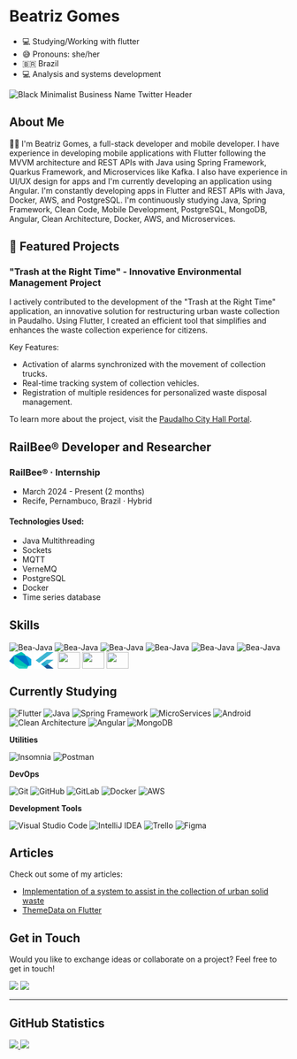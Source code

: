 
# Beatriz Gomes

- 💻 Studying/Working with flutter
- 😅 Pronouns: she/her
- 🇧🇷 Brazil
- 💻 Analysis and systems development


![Black Minimalist Business Name Twitter Header](https://github.com/beatrizgomees/beatrizgomees/assets/150337944/d816b106-e635-40da-9a02-fc7bac1454e7)


## About Me

👩‍💻 I'm Beatriz Gomes, a full-stack developer and mobile developer. I have experience in developing mobile applications with Flutter following the MVVM architecture and REST APIs with Java using Spring Framework, Quarkus Framework, and Microservices like Kafka. I also have experience in UI/UX design for apps and I'm currently developing an application using Angular. I'm constantly developing apps in Flutter and REST APIs with Java, Docker, AWS, and PostgreSQL. I'm continuously studying Java, Spring Framework, Clean Code, Mobile Development, PostgreSQL, MongoDB, Angular, Clean Architecture, Docker, AWS, and Microservices.

## 🚀 Featured Projects

### "Trash at the Right Time" - Innovative Environmental Management Project

I actively contributed to the development of the "Trash at the Right Time" application, an innovative solution for restructuring urban waste collection in Paudalho. Using Flutter, I created an efficient tool that simplifies and enhances the waste collection experience for citizens.

Key Features:

- Activation of alarms synchronized with the movement of collection trucks.
- Real-time tracking system of collection vehicles.
- Registration of multiple residences for personalized waste disposal management.

To learn more about the project, visit the [Paudalho City Hall Portal](https://www.paudalho.pe.gov.br/portal/aplicativo-lixo-na-hora-certa-e-lancado-para-androids-em-paudalho/).

## RailBee® Developer and Researcher

### RailBee® · Internship
- March 2024 - Present (2 months)
- Recife, Pernambuco, Brazil · Hybrid

#### Technologies Used:
- Java Multithreading
- Sockets
- MQTT
- VerneMQ
- PostgreSQL
- Docker
- Time series database


## Skills

<div style="display: inline_block">
 <img align="center" alt="Bea-Java" height="30" width="40" src="https://cdn.jsdelivr.net/gh/devicons/devicon@latest/icons/docker/docker-original-wordmark.svg" />     
 <img align="center" alt="Bea-Java" height="30" width="40" src="https://cdn.jsdelivr.net/gh/devicons/devicon@latest/icons/openapi/openapi-original.svg" />       
<img align="center" alt="Bea-Java" height="30" width="40" src="https://cdn.jsdelivr.net/gh/devicons/devicon@latest/icons/angular/angular-original.svg" />    
 <img align="center" alt="Bea-Java" height="30" width="40" src="https://cdn.jsdelivr.net/gh/devicons/devicon@latest/icons/mongodb/mongodb-plain-wordmark.svg" />
<img align="center" alt="Bea-Java" height="30" width="40" src="https://cdn.jsdelivr.net/gh/devicons/devicon@latest/icons/quarkus/quarkus-plain-wordmark.svg" />
  <img align="center" alt="Bea-Java" height="30" width="40" src="https://cdn.jsdelivr.net/gh/devicons/devicon/icons/java/java-original.svg" />
  <img align="center" alt="Bea-Dart" height="30" width="40" src="https://raw.githubusercontent.com/devicons/devicon/master/icons/dart/dart-original.svg">
  <img align="center" alt="Bea-Flutter" height="30" width="40" src="https://raw.githubusercontent.com/devicons/devicon/master/icons/flutter/flutter-original.svg">
  <img align="center" height="30" width="40" src="https://cdn.jsdelivr.net/gh/devicons/devicon/icons/postgresql/postgresql-original.svg" />
  <img align="center" height="30" width="40" src="https://cdn.jsdelivr.net/gh/devicons/devicon/icons/spring/spring-original.svg" />
  <img align="center" height="30" width="40" src="https://cdn.jsdelivr.net/gh/devicons/devicon/icons/mysql/mysql-original.svg" />
</div>
<div>


## **Currently Studying**


![Flutter](https://img.shields.io/badge/-Flutter-333333?style=flat&logo=flutter)  ![Java](https://img.shields.io/badge/-Java-333333?style=flat&logo=Java)  ![Spring Framework](https://img.shields.io/badge/-Spring%20Framework-333333?style=flat&logo=spring) ![MicroServices](https://img.shields.io/badge/-MicroServices-333333?style=flat&logo=MicroServices) ![Android](https://img.shields.io/badge/-Android-333333?style=flat&logo=android) ![Clean Architecture](https://img.shields.io/badge/-Clean%20Architecture-333333?style=flat) ![Angular](https://img.shields.io/badge/-Angular-333333?style=flat&logo=angular) ![MongoDB](https://img.shields.io/badge/-MongoDB-333333?style=flat&logo=mongodb)
</div>

**Utilities**

![Insomnia](https://img.shields.io/badge/-Insomnia-333333?style=flat&logo=insomnia) ![Postman](https://img.shields.io/badge/-Postman-333333?style=flat&logo=postman)

**DevOps**

![Git](https://img.shields.io/badge/-Git-333333?style=flat&logo=git) ![GitHub](https://img.shields.io/badge/-GitHub-333333?style=flat&logo=github) ![GitLab](https://img.shields.io/badge/-GitLab-333333?style=flat&logo=gitlab) ![Docker](https://img.shields.io/badge/-Docker-333333?style=flat&logo=docker) ![AWS](https://img.shields.io/badge/-AWS-333333?style=flat&logo=amazon-aws)

**Development Tools**

![Visual Studio Code](https://img.shields.io/badge/-Visual%20Studio%20Code-333333?style=flat&logo=visual-studio-code&logoColor=007ACC) ![IntelliJ IDEA](https://img.shields.io/badge/-IntelliJ%20IDEA-333333?style=flat&logo=intellij-idea&logoColor=2C2255) ![Trello](https://img.shields.io/badge/-Trello-333333?style=flat&logo=trello&logoColor=007ACC)
 ![Figma](https://img.shields.io/badge/-Figma-333333?style=flat&logo=figma&logoColor=007ACC)

## Articles

Check out some of my articles:

- [Implementation of a system to assist in the collection of urban solid waste](https://sol.sbc.org.br/index.php/encompif/article/view/20438)
- [ThemeData on Flutter](https://medium.com/@make_cod3r/themedata-on-flutter-13483fe1fdd6)



## Get in Touch

Would you like to exchange ideas or collaborate on a project? Feel free to get in touch!

[<img src="https://img.icons8.com/color/48/000000/linkedin.png"/>](https://www.linkedin.com/in/lilian-beatriz-gomes/) [<img src="https://img.icons8.com/fluent/48/000000/gmail.png"/>](mailto:beatrizgomesxx@gmail.com)


---

## GitHub Statistics

<div align="left">
  <a href="https://github.com/beatrizgomess">
    <img height="180em" src="https://github-readme-stats.vercel.app/api?username=beatrizgomess&show_icons=true&theme=dracula&include_all_commits=true&count_private=true"/>
    <img height="180em" src="https://github-readme-stats.vercel.app/api/top-langs/?username=beatrizgomess&layout=compact&langs_count=7&theme=dracula"/>
  </a>
</div>


